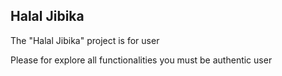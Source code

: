 <h2>Halal Jibika</h2>

<p>The "Halal Jibika" project is for user</p>
<p>Please for explore all functionalities you must be authentic user</p>

